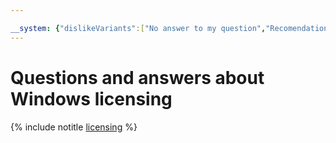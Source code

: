```yaml
---

__system: {"dislikeVariants":["No answer to my question","Recomendations didn't help","The content doesn't match title","Other"]}
---
```

# Questions and answers about Windows licensing

{% include notitle [licensing](../_includes/compute/qa-licensing.md) %}

